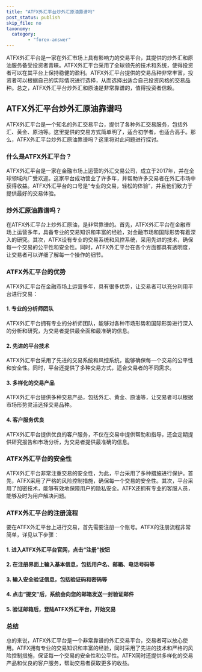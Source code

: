 ```yaml
---
title: "ATFX外汇平台炒外汇原油靠谱吗"
post_status: publish
skip_file: no
taxonomy:
  category:
        - "forex-answer"
---
```


ATFX外汇平台是一家在外汇市场上具有影响力的交易平台，其提供的炒外汇和原油服务备受投资者青睐。ATFX外汇平台采用了全球领先的技术和系统，使得投资者可以在其平台上保持稳健的盈利。ATFX外汇平台提供的交易品种非常丰富，投资者可以根据自己的实际情况进行选择，从而选择出适合自己投资风格的交易品种。总之，ATFX外汇平台炒外汇和原油是非常靠谱的，值得投资者信赖。

## ATFX外汇平台炒外汇原油靠谱吗

ATFX外汇平台是一个知名的外汇交易平台，提供了各种外汇交易服务，包括外汇、黄金、原油等。这里提供的交易方式简单明了，适合初学者，也适合高手。那么，ATFX外汇平台炒外汇原油靠谱吗？这里将对此问题进行探讨。

### 什么是ATFX外汇平台？

ATFX外汇平台是一家在金融市场上运营的外汇交易公司，成立于2017年，并在全球领域内广受欢迎。这家平台成功营业了许多年，并帮助许多交易者在外汇市场中获得收益。ATFX外汇平台的口号是“专业的交易，轻松的体验”，并且他们致力于提供最好的交易体验。

### 炒外汇原油靠谱吗？

在ATFX外汇平台上炒外汇原油，是非常靠谱的。首先，ATFX外汇平台在金融市场上运营多年，具备专业的交易知识和丰富的经验，对金融市场和国际形势有着深入的研究。其次，ATFX设有专业的交易系统和风控系统，采用先进的技术，确保每一个交易的公平性和安全性。同时，ATFX外汇平台在各个方面都具有透明度，让交易者可以详细了解每一个操作的细节。

### ATFX外汇平台的优势

ATFX外汇平台在金融市场上运营多年，具有很多优势，让交易者可以充分利用平台进行交易：

#### 1. 专业的分析师团队

ATFX外汇平台拥有专业的分析师团队，能够对各种市场形势和国际形势进行深入的分析和研究，为交易者提供最全面和最准确的信息。

#### 2. 先进的平台技术

ATFX外汇平台采用了先进的交易系统和风控系统，能够确保每一个交易的公平性和安全性。同时，平台还提供了多种交易方式，适合交易者的不同需求。

#### 3. 多样化的交易产品

ATFX外汇平台提供多种交易产品，包括外汇、黄金、原油等，让交易者可以根据市场形势灵活选择交易品种。

#### 4. 客户服务优良

ATFX外汇平台提供优良的客户服务，不仅在交易中提供帮助和指导，还会定期提供研究报告和市场分析，为交易者提供最准确的信息。

### ATFX外汇平台的安全性

ATFX外汇平台非常注重交易的安全性，为此，平台采用了多种措施进行保护。首先，ATFX采用了严格的风险控制措施，确保每一个交易的安全性。其次，平台采用了加密技术，能够有效地保障用户的隐私安全。ATFX还拥有专业的客服人员，能够及时为用户解决问题。

### ATFX外汇平台的注册流程

要在ATFX外汇平台上进行交易，首先需要注册一个账号。ATFX的注册流程非常简单，详见以下步骤：

#### 1. 进入ATFX外汇平台官网，点击“注册”按钮

#### 2. 在注册界面上输入基本信息，包括用户名、邮箱、电话号码等

#### 3. 输入安全验证信息，包括验证码和密码等

#### 4. 点击“提交”后，系统会向您的邮箱发送一封验证邮件

#### 5. 验证邮箱后，登陆ATFX外汇平台，开始交易

### 总结

总的来说，ATFX外汇平台是一个非常靠谱的外汇交易平台，交易者可以放心使用。ATFX拥有专业的交易知识和丰富的经验，同时采用了先进的技术和严格的风险控制措施，保证每一个交易的安全性和公平性。ATFX同时还提供多样化的交易产品和优良的客户服务，帮助交易者获取更多的收益。


